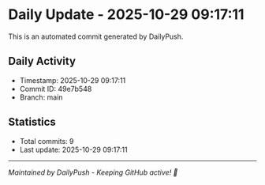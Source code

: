 # Daily Update - 2025-10-29 09:17:11

This is an automated commit generated by DailyPush.

## Daily Activity
- Timestamp: 2025-10-29 09:17:11
- Commit ID: 49e7b548
- Branch: main

## Statistics
- Total commits: 9
- Last update: 2025-10-29 09:17:11

---
*Maintained by DailyPush - Keeping GitHub active! 🚀*
